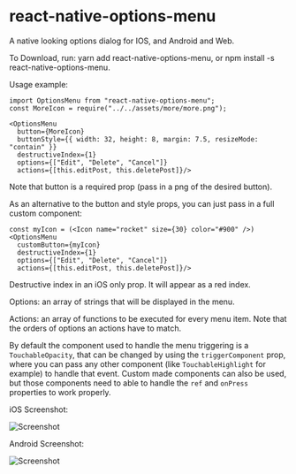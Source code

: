 # react-native-options-menu
A native looking options dialog for IOS, and Android and Web.

To Download, run: yarn add react-native-options-menu, or npm install -s react-native-options-menu.

Usage example: 

    import OptionsMenu from "react-native-options-menu";
    const MoreIcon = require("../../assets/more/more.png");

    <OptionsMenu
      button={MoreIcon}
      buttonStyle={{ width: 32, height: 8, margin: 7.5, resizeMode: "contain" }}
      destructiveIndex={1}
      options={["Edit", "Delete", "Cancel"]}
      actions={[this.editPost, this.deletePost]}/>
                           
                           
Note that button is a required prop (pass in a png of the desired button).

As an alternative to the button and style props, you can just pass in a full custom component: 


    const myIcon = (<Icon name="rocket" size={30} color="#900" />)
    <OptionsMenu
      customButton={myIcon}
      destructiveIndex={1}
      options={["Edit", "Delete", "Cancel"]}
      actions={[this.editPost, this.deletePost]}/>


Destructive index in an iOS only prop. It will appear as a red index. 

Options: an array of strings that will be displayed in the menu.

Actions: an array of functions to be executed for every menu item. Note that the orders of options an actions have to match.

By default the component used to handle the menu triggering is a `TouchableOpacity`, that can be changed by using the `triggerComponent` prop, where you can pass any other component (like `TouchableHighlight` for example) to handle that event. Custom made components can also be used, but those components need to able to handle the `ref` and `onPress` properties to work properly.


iOS Screenshot: 

![Screenshot](ios_screenshot.png)

Android Screenshot:

![Screenshot](android_screenshot.png)

